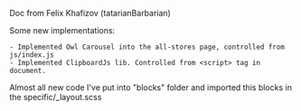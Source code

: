 Doc from Felix Khafizov (tatarianBarbarian)

Some new implementations:

    - Implemented Owl Carousel into the all-stores page, controlled from js/index.js
    - Implemented ClipboardJs lib. Controlled from <script> tag in document.

Almost all new code I've put into "blocks" folder and imported this blocks in the specific/_layout.scss
